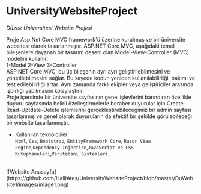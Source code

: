 # UniversityWebsiteProject

*Düzce Üniversitesi Website Projesi*

Proje Asp.Net Core MVC framework'ü üzerine kurulmuş ve bir üniversite websitesi olarak tasarlanmıştır.
ASP.NET Core MVC, aşağıdaki temel bileşenlere dayanan bir tasarım deseni olan Model-View-Controller (MVC) modelini kullanır: <br/>
1-Model 2-View 3-Controller <br/>
ASP.NET Core MVC, bu üç bileşenin ayrı ayrı geliştirilebilmesini ve yönetilebilmesini sağlar. 
Bu sayede kodun yeniden kullanılabilirliği, bakımı ve test edilebilirliği artar. Aynı zamanda farklı ekipler veya geliştiriciler arasında işbirliği yapılmasını kolaylaştırır.<br/>
Proje içersinde bir üniversite sayfasının genel işlevlerini barındıran özellikle duyuru sayfasında belirli özelleştirmelerle beraber duyurular için Create-Read-Uptdate-Delete 
işlemlerini gerçekleştirebileceğimiz bir admin sayfası tasarlanmış ve genel olarak duyuruların da efektif bir şekilde görülebileceği bir website tasarlanmıştır.<br/> 
- Kullanılan teknolojiler: <br/>
`Html`, `Css`, `Bootstrap`, `EntityFramework Core`, `Razor View Engine`,`Dependency Injection`,`JavaScript ve CSS Kütüphaneleri`,`Veritabanı Sistemleri.`
<br/>
![Website Anasayfa](https://github.com/HalilAtes/UniversityWebsiteProject/blob/master/DuWebsite1/images/image1.png)
